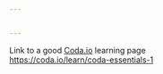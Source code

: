 ```yaml
---


---
```


<p>Link to a good <a href="http://Coda.io">Coda.io</a> learning page<br>
<a href="https://coda.io/learn/coda-essentials-1">https://coda.io/learn/coda-essentials-1</a></p>


